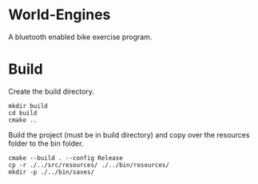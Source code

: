 # World-Engines

A bluetooth enabled bike exercise program.


# Build 

Create the build directory.

```
mkdir build
cd build
cmake ..
```

Build the project (must be in build directory) and copy over the resources folder to the bin folder.

```
cmake --build . --config Release
cp -r ./../src/resources/ ./../bin/resources/
mkdir -p ./../bin/saves/
```
